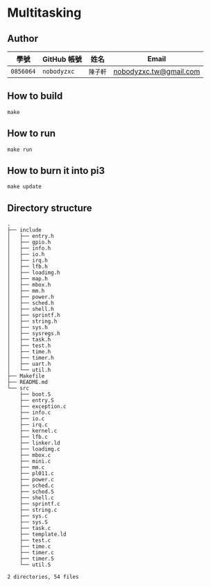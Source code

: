 # Multitasking

## Author

| 學號 | GitHub 帳號 | 姓名 | Email |
| --- | ----------- | --- | --- |
|`0856064`| `nobodyzxc` | `陳子軒` | nobodyzxc.tw@gmail.com |

## How to build

```
make
```

## How to run

```
make run
```

## How to burn it into pi3

```
make update
```

## Directory structure

```
.
├── include
│   ├── entry.h
│   ├── gpio.h
│   ├── info.h
│   ├── io.h
│   ├── irq.h
│   ├── lfb.h
│   ├── loadimg.h
│   ├── map.h
│   ├── mbox.h
│   ├── mm.h
│   ├── power.h
│   ├── sched.h
│   ├── shell.h
│   ├── sprintf.h
│   ├── string.h
│   ├── sys.h
│   ├── sysregs.h
│   ├── task.h
│   ├── test.h
│   ├── time.h
│   ├── timer.h
│   ├── uart.h
│   └── util.h
├── Makefile
├── README.md
└── src
    ├── boot.S
    ├── entry.S
    ├── exception.c
    ├── info.c
    ├── io.c
    ├── irq.c
    ├── kernel.c
    ├── lfb.c
    ├── linker.ld
    ├── loadimg.c
    ├── mbox.c
    ├── mini.c
    ├── mm.c
    ├── pl011.c
    ├── power.c
    ├── sched.c
    ├── sched.S
    ├── shell.c
    ├── sprintf.c
    ├── string.c
    ├── sys.c
    ├── sys.S
    ├── task.c
    ├── template.ld
    ├── test.c
    ├── time.c
    ├── timer.c
    ├── timer.S
    └── util.S

2 directories, 54 files
```
